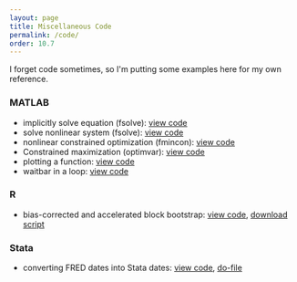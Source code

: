 ```yaml
---
layout: page
title: Miscellaneous Code
permalink: /code/
order: 10.7
---
```


I forget code sometimes, so I'm putting some examples here for my own reference.

### MATLAB
* implicitly solve equation (fsolve): [view code](https://matlab.mathworks.com/users/wmvolckmann/Published/fsolveexample/html/fsolveexample.html)
* solve nonlinear system (fsolve): [view code](https://matlab.mathworks.com/users/wmvolckmann/Published/systemsolve/html/systemsolve.html)
* nonlinear constrained optimization (fmincon): [view code](https://matlab.mathworks.com/users/wmvolckmann/Published/fminconexample/html/fminconexample.html)
* Constrained maximization (optimvar): [view code](https://matlab.mathworks.com/users/wmvolckmann/Published/optimvarsexample/html/optimvarsexample.html)
* plotting a function: [view code](https://matlab.mathworks.com/users/wmvolckmann/Published/fplotexample/html/fplotexample.html)
* waitbar in a loop: [view code](https://matlab.mathworks.com/users/wmvolckmann/Published/waitbar/html/progressbar.html)

### R
* bias-corrected and accelerated block bootstrap: [view code](https://github.com/wmvolckmann/wmvolckmann.github.io/blob/master/code/bcablockbootstrap.R), [download script](bcablockbootstrap.R)

### Stata
* converting FRED dates into Stata dates: [view code](https://github.com/wmvolckmann/wmvolckmann.github.io/blob/master/code/FREDmonthly.do), [do-file](FREDmonthly.do)
